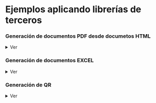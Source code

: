# Ejemplos aplicando librerías de terceros


### Generación de documentos PDF desde documetos HTML
<details>
<summary>Ver</summary>

### iTextSharp

### SelectPDF

</details>


### Generación de documentos EXCEL
<details>
<summary>Ver</summary>

<details>
<summary>Vista prueba aplicación desktop de prueba</summary>
 
<div align="center">
        <img style="width:300px;" src="GenerarDocumentacion/EjemplosToExcel/Ej1_NPOI_Desktop/docs/desktop.jpg"/>
</div>
</details>


<details>
<summary>Vista prueba aplicación web de prueba</summary>

<div align="center">
        <img style="width:300px;" src="GenerarDocumentacion/EjemplosToExcel/Ej2_NPOI_Web/docs/appweb.jpg"/>
</div>

```csharp
        protected void btnXLS_Click(object sender, EventArgs e)
        {
            try
            {
                GenerarExcelNPOI generador = new GenerarExcelNPOI();

                byte[] bytes = generador.GenerarExcel(GenerarExcelNPOI.TipoFormato.XLS);
                string mimeType = generador.GetMimeType(GenerarExcelNPOI.TipoFormato.XLS);

                var fileName = "ejemplo.xls";
                HttpResponse response = HttpContext.Current.Response;
                response.Clear();
                response.ContentType = mimeType;
                response.AddHeader("Content-Disposition", $"attachment;filename=\"{fileName}\"");

                var memoryStream = new MemoryStream();
                memoryStream.Write(bytes,0,bytes.Length);
                memoryStream.Seek(0, SeekOrigin.Begin);
                memoryStream.CopyTo(Response.OutputStream);
                response.End();
            }
            catch (Exception ex)
            {
                lbError.Text = ex.Message;
            }
        }
```

```csharp
         protected void btnXLSX_Click(object sender, EventArgs e)
        {
            try
            {
                GenerarExcelNPOI generador = new GenerarExcelNPOI();
                byte[] bytes = generador.GenerarExcel(GenerarExcelNPOI.TipoFormato.XLSX);
                string mimeType = generador.GetMimeType(GenerarExcelNPOI.TipoFormato.XLSX);

                var fileName = "ejemplo.xlsx";
                HttpResponse response = HttpContext.Current.Response;
                response.Clear();
                response.ContentType = mimeType;
                response.AddHeader("Content-Disposition", $"attachment;filename=\"{fileName}\"");

                var memoryStream = new MemoryStream();
                memoryStream.Write(bytes, 0, bytes.Length);
                memoryStream.Seek(0, SeekOrigin.Begin);
                memoryStream.CopyTo(Response.OutputStream);
                response.End();
            }
            catch (Exception ex)
            {
                lbError.Text = ex.Message;
            }
        }
```
</details>

# #

<details>
<summary>Vista prueba aplicación Web API de prueba</summary>


</details>

# #        
        
###  Usando NPOI (XLS y XLSX)
<div align="center">
        <img style="width:300px;" src="GenerarDocumentacion/EjemplosToExcel/NPOI_excel_ClassLib/docs/excel_npoi.jpg"/>
</div>

###  Usando EPPLUS (XLSX)
<div align="center">
        <img style="width:300px;" src="GenerarDocumentacion/EjemplosToExcel/EPPlus_excel_ClassLib/docs/excel_epplus.jpg"/>
</div>

</details>


### Generación de QR
<details>
<summary>Ver</summary>

### QRCoder

<div align="center">
        <img style="width:300px;" src="GeneracionQR/EjemplosQREncode/Ej1_QR_Desktop/docs/pantallazo.jpg"/>
</div>

```csharp
  QRCodeGenerator qrGenerator = new QRCodeGenerator();
  QRCodeData qrCodeData = qrGenerator.CreateQrCode(data, QRCodeGenerator.ECCLevel.Q);
  QRCode qrCode = new QRCode(qrCodeData);
  Bitmap qrCodeImage = qrCode.GetGraphic(sizeModulo);
```

</details>















